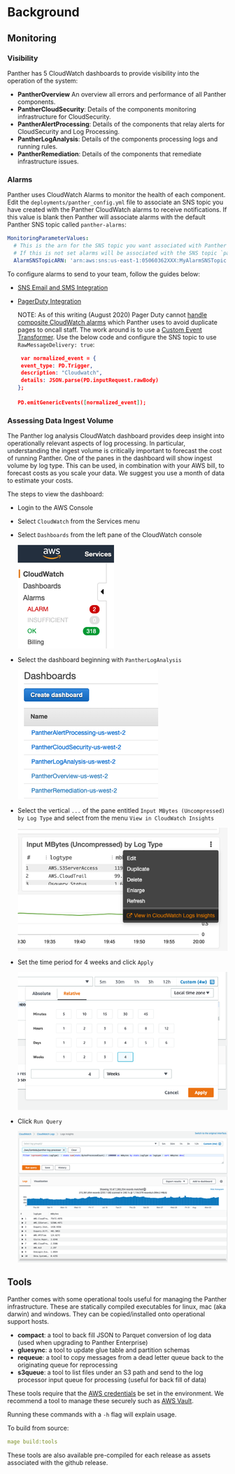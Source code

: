 # Background

## Monitoring 

### Visibility
Panther has 5 CloudWatch dashboards to provide visibility into the operation of the system:

- **PantherOverview** An overview all errors and performance of all Panther components.
- **PantherCloudSecurity**: Details of the components monitoring infrastructure for CloudSecurity.
- **PantherAlertProcessing**: Details of the components that relay alerts for CloudSecurity and Log Processing.
- **PantherLogAnalysis**: Details of the components processing logs and running rules.
- **PantherRemediation**: Details of the components that remediate infrastructure issues.


### Alarms
Panther uses CloudWatch Alarms to monitor the health of each component. Edit the `deployments/panther_config.yml`
file to associate an SNS topic you have created with the Panther CloudWatch alarms to receive notifications. If this value is
blank then Panther will associate alarms with the default Panther SNS topic called `panther-alarms`:

```yaml
MonitoringParameterValues:
  # This is the arn for the SNS topic you want associated with Panther system alarms.
  # If this is not set alarms will be associated with the SNS topic `panther-alarms`.
  AlarmSNSTopicARN: 'arn:aws:sns:us-east-1:05060362XXX:MyAlarmSNSTopic'
```

To configure alarms to send to your team, follow the guides below:

- [SNS Email and SMS Integration](https://docs.aws.amazon.com/sns/latest/dg/sns-user-notifications.html)
- [PagerDuty Integration](https://support.pagerduty.com/docs/aws-cloudwatch-integration-guide)

    NOTE: As of this writing (August 2020) Pager Duty cannot 
    [handle composite CloudWatch alarms](https://community.pagerduty.com/forum/t/composite-alarm-in-cloudwatch-not-triggering-pd-integration/1798)
    which Panther uses to avoid duplicate pages to oncall staff.
    The work around is to use a [Custom Event Transformer](https://www.pagerduty.com/docs/guides/custom-event-transformer/).
    Use the below code and configure the SNS topic to use `RawMessageDelivery: true`:
    ```json
     var normalized_event = {
     event_type: PD.Trigger,
     description: "Cloudwatch",
     details: JSON.parse(PD.inputRequest.rawBody)
    };
    
    PD.emitGenericEvents([normalized_event]);
    ```

### Assessing Data Ingest Volume
The Panther log analysis CloudWatch dashboard provides deep insight into operationally relevant aspects of log processing.
In particular, understanding the ingest volume is critically important to forecast the cost of running Panther.
One of the panes in the dashboard will show ingest volume by log type. This can be used, in combination with your AWS bill,
to forecast costs as you scale your data. We suggest you use a month of data to estimate your costs. 

The steps to view the dashboard:
* Login to the AWS Console
* Select `CloudWatch` from the Services menu
* Select `Dashboards` from the left pane of the CloudWatch console 

    ![](../.gitbook/assets/operations/cloudwatch-dashboards.png)
* Select the dashboard beginning with `PantherLogAnalysis`

    ![](../.gitbook/assets/operations/cloudwatch-dashboards-log-analysis.png)
* Select the vertical `...` of the pane entitled `Input MBytes (Uncompressed) by Log Type` and select from the menu `View in CloudWatch Insights`

    ![](../.gitbook/assets/operations/cloudwatch-dashboards-log-analysis-input-select.png)
* Set the time period for 4 weeks and click `Apply`

    ![](../.gitbook/assets/operations/cloudwatch-dashboards-log-analysis-input-select-time.png)
* Click `Run Query`

    ![](../.gitbook/assets/operations/cloudwatch-dashboards-log-analysis-input-show.png)

## Tools
Panther comes with some operational tools useful for managing the Panther infrastructure. These are statically compiled
executables for linux, mac (aka darwin) and windows. They can be copied/installed onto operational support hosts. 

* **compact**: a tool to back fill JSON to Parquet conversion of log data (used when upgrading to Panther Enterprise)
* **gluesync**: a tool to update glue table and partition schemas
* **requeue**: a tool to copy messages from a dead letter queue back to the originating queue for reprocessing
* **s3queue**: a tool to list files under an S3 path and send to the log processor input queue for processing (useful for back fill of data)

These tools require that the [AWS credentials](https://docs.aws.amazon.com/sdk-for-go/v1/developer-guide/configuring-sdk.html) 
be set in the environment. We recommend a tool to manage these securely 
such as [AWS Vault](https://github.com/99designs/aws-vault).

Running these commands with a `-h` flag will explain usage.

To build from source:

```yaml
mage build:tools
```

These tools are also available pre-compiled for each release as assets associated with the github release.

